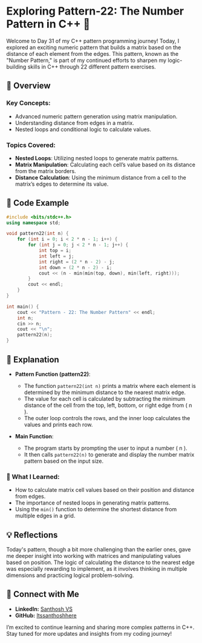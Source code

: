 # Exploring Pattern-22: The Number Pattern in C++ 🌟

Welcome to Day 31 of my C++ pattern programming journey! Today, I explored an exciting numeric pattern that builds a matrix based on the distance of each element from the edges. This pattern, known as the "Number Pattern," is part of my continued efforts to sharpen my logic-building skills in C++ through 22 different pattern exercises.

## 📝 Overview

### Key Concepts:
- Advanced numeric pattern generation using matrix manipulation.
- Understanding distance from edges in a matrix.
- Nested loops and conditional logic to calculate values.

### Topics Covered:
- **Nested Loops**: Utilizing nested loops to generate matrix patterns.
- **Matrix Manipulation**: Calculating each cell’s value based on its distance from the matrix borders.
- **Distance Calculation**: Using the minimum distance from a cell to the matrix’s edges to determine its value.

## 📂 Code Example

```cpp
#include <bits/stdc++.h>
using namespace std;

void pattern22(int n) {
    for (int i = 0; i < 2 * n - 1; i++) {
        for (int j = 0; j < 2 * n - 1; j++) {
            int top = i;
            int left = j;
            int right = (2 * n - 2) - j;
            int down = (2 * n - 2) - i;
            cout << (n - min(min(top, down), min(left, right)));
        }
        cout << endl;
    } 
}

int main() {
    cout << "Pattern - 22: The Number Pattern" << endl;
    int n;
    cin >> n;
    cout << "\n";
    pattern22(n);
}
```

## 📘 Explanation

- **Pattern Function (pattern22)**:
  - The function `pattern22(int n)` prints a matrix where each element is determined by the minimum distance to the nearest matrix edge.
  - The value for each cell is calculated by subtracting the minimum distance of the cell from the top, left, bottom, or right edge from \( n \).
  - The outer loop controls the rows, and the inner loop calculates the values and prints each row.

- **Main Function**:
  - The program starts by prompting the user to input a number \( n \).
  - It then calls `pattern22(n)` to generate and display the number matrix pattern based on the input size.

### 🚀 What I Learned:
- How to calculate matrix cell values based on their position and distance from edges.
- The importance of nested loops in generating matrix patterns.
- Using the `min()` function to determine the shortest distance from multiple edges in a grid.

## 💡 Reflections

Today's pattern, though a bit more challenging than the earlier ones, gave me deeper insight into working with matrices and manipulating values based on position. The logic of calculating the distance to the nearest edge was especially rewarding to implement, as it involves thinking in multiple dimensions and practicing logical problem-solving.

## 🔗 Connect with Me
- **LinkedIn:** [Santhosh VS](https://www.linkedin.com/in/thesanthoshvs/)
- **GitHub:** [Itssanthoshhere](https://github.com/Itssanthoshhere)

I’m excited to continue learning and sharing more complex patterns in C++. Stay tuned for more updates and insights from my coding journey!
